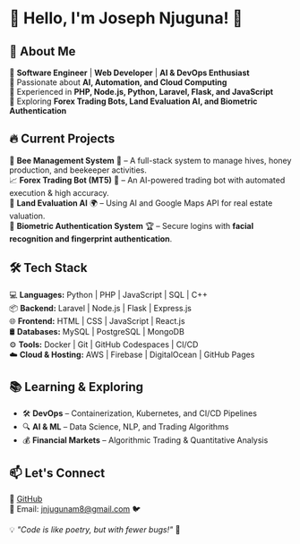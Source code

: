 # 👋 Hello, I'm Joseph Njuguna! 🚀  

## 🌟 About Me  
🔹 **Software Engineer** | **Web Developer** | **AI & DevOps Enthusiast**  
🔹 Passionate about **AI, Automation, and Cloud Computing**  
🔹 Experienced in **PHP, Node.js, Python, Laravel, Flask, and JavaScript**  
🔹 Exploring **Forex Trading Bots, Land Evaluation AI, and Biometric Authentication**  

## 🔥 Current Projects  
🚀 **Bee Management System** 🐝 – A full-stack system to manage hives, honey production, and beekeeper activities.  
📈 **Forex Trading Bot (MT5)** 🤖 – An AI-powered trading bot with automated execution & high accuracy.  
🏡 **Land Evaluation AI** 🌍 – Using AI and Google Maps API for real estate valuation.  
🔐 **Biometric Authentication System** 🏆 – Secure logins with **facial recognition and fingerprint authentication**.  

## 🛠 Tech Stack  
💻 **Languages:** Python | PHP | JavaScript | SQL | C++  
📦 **Backend:** Laravel | Node.js | Flask | Express.js  
🌐 **Frontend:** HTML | CSS | JavaScript | React.js  
🛢 **Databases:** MySQL | PostgreSQL | MongoDB  
⚙️ **Tools:** Docker | Git | GitHub Codespaces | CI/CD  
☁️ **Cloud & Hosting:** AWS | Firebase | DigitalOcean | GitHub Pages  

## 📚 Learning & Exploring  
- 🛠 **DevOps** – Containerization, Kubernetes, and CI/CD Pipelines  
- 🔍 **AI & ML** – Data Science, NLP, and Trading Algorithms  
- 💰 **Financial Markets** – Algorithmic Trading & Quantitative Analysis  

## 📫 Let's Connect  
🔗 [GitHub](https://github.com/josephnjuguna)  
📧 Email: jnjugunam8@gmail.com 
🐦 

💡 *"Code is like poetry, but with fewer bugs!"* 🚀  


<!--
**jjuh709/jjuh709** is a ✨ _special_ ✨ repository because its `README.md` (this file) appears on your GitHub profile.

Here are some ideas to get you started:

- 🔭 I’m currently working on ...
- 🌱 I’m currently learning ...
- 👯 I’m looking to collaborate on ...
- 🤔 I’m looking for help with ...
- 💬 Ask me about ...
- 📫 How to reach me: ...
- 😄 Pronouns: ...
- ⚡ Fun fact: ...
-->
